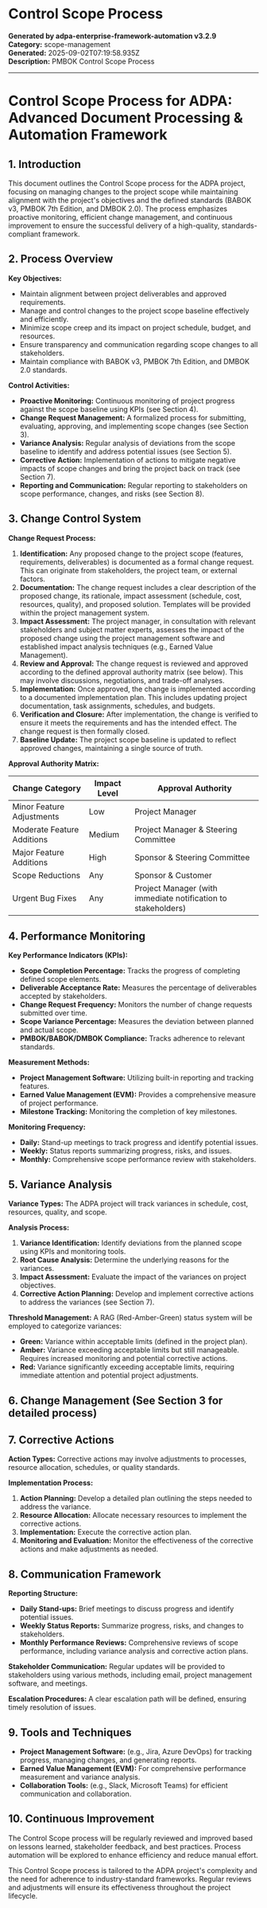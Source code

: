 # Control Scope Process

**Generated by adpa-enterprise-framework-automation v3.2.9**  
**Category:** scope-management  
**Generated:** 2025-09-02T07:19:58.935Z  
**Description:** PMBOK Control Scope Process

---

# Control Scope Process for ADPA: Advanced Document Processing & Automation Framework

## 1. Introduction

This document outlines the Control Scope process for the ADPA project, focusing on managing changes to the project scope while maintaining alignment with the project's objectives and the defined standards (BABOK v3, PMBOK 7th Edition, and DMBOK 2.0).  The process emphasizes proactive monitoring, efficient change management, and continuous improvement to ensure the successful delivery of a high-quality, standards-compliant framework.

## 2. Process Overview

**Key Objectives:**

* Maintain alignment between project deliverables and approved requirements.
* Manage and control changes to the project scope baseline effectively and efficiently.
* Minimize scope creep and its impact on project schedule, budget, and resources.
* Ensure transparency and communication regarding scope changes to all stakeholders.
* Maintain compliance with BABOK v3, PMBOK 7th Edition, and DMBOK 2.0 standards.


**Control Activities:**

* **Proactive Monitoring:** Continuous monitoring of project progress against the scope baseline using KPIs (see Section 4).
* **Change Request Management:**  A formalized process for submitting, evaluating, approving, and implementing scope changes (see Section 3).
* **Variance Analysis:** Regular analysis of deviations from the scope baseline to identify and address potential issues (see Section 5).
* **Corrective Action:** Implementation of actions to mitigate negative impacts of scope changes and bring the project back on track (see Section 7).
* **Reporting and Communication:** Regular reporting to stakeholders on scope performance, changes, and risks (see Section 8).


## 3. Change Control System

**Change Request Process:**

1. **Identification:** Any proposed change to the project scope (features, requirements, deliverables) is documented as a formal change request.  This can originate from stakeholders, the project team, or external factors.
2. **Documentation:** The change request includes a clear description of the proposed change, its rationale, impact assessment (schedule, cost, resources, quality), and proposed solution.  Templates will be provided within the project management system.
3. **Impact Assessment:** The project manager, in consultation with relevant stakeholders and subject matter experts, assesses the impact of the proposed change using the project management software and established impact analysis techniques (e.g., Earned Value Management).
4. **Review and Approval:** The change request is reviewed and approved according to the defined approval authority matrix (see below).  This may involve discussions, negotiations, and trade-off analyses.
5. **Implementation:**  Once approved, the change is implemented according to a documented implementation plan.  This includes updating project documentation, task assignments, schedules, and budgets.
6. **Verification and Closure:**  After implementation, the change is verified to ensure it meets the requirements and has the intended effect. The change request is then formally closed.
7. **Baseline Update:** The project scope baseline is updated to reflect approved changes, maintaining a single source of truth.


**Approval Authority Matrix:**

| Change Category             | Impact Level | Approval Authority                     |
|-----------------------------|---------------|-----------------------------------------|
| Minor Feature Adjustments   | Low           | Project Manager                         |
| Moderate Feature Additions  | Medium        | Project Manager & Steering Committee    |
| Major Feature Additions     | High          | Sponsor & Steering Committee             |
| Scope Reductions            | Any           | Sponsor & Customer                      |
| Urgent Bug Fixes            | Any           | Project Manager (with immediate notification to stakeholders) |


## 4. Performance Monitoring

**Key Performance Indicators (KPIs):**

* **Scope Completion Percentage:** Tracks the progress of completing defined scope elements.
* **Deliverable Acceptance Rate:** Measures the percentage of deliverables accepted by stakeholders.
* **Change Request Frequency:** Monitors the number of change requests submitted over time.
* **Scope Variance Percentage:**  Measures the deviation between planned and actual scope.
* **PMBOK/BABOK/DMBOK Compliance:** Tracks adherence to relevant standards.


**Measurement Methods:**

* **Project Management Software:**  Utilizing built-in reporting and tracking features.
* **Earned Value Management (EVM):**  Provides a comprehensive measure of project performance.
* **Milestone Tracking:** Monitoring the completion of key milestones.


**Monitoring Frequency:**

* **Daily:**  Stand-up meetings to track progress and identify potential issues.
* **Weekly:**  Status reports summarizing progress, risks, and issues.
* **Monthly:**  Comprehensive scope performance review with stakeholders.


## 5. Variance Analysis

**Variance Types:**  The ADPA project will track variances in schedule, cost, resources, quality, and scope.

**Analysis Process:**

1. **Variance Identification:**  Identify deviations from the planned scope using KPIs and monitoring tools.
2. **Root Cause Analysis:**  Determine the underlying reasons for the variances.
3. **Impact Assessment:**  Evaluate the impact of the variances on project objectives.
4. **Corrective Action Planning:** Develop and implement corrective actions to address the variances (see Section 7).


**Threshold Management:** A RAG (Red-Amber-Green) status system will be employed to categorize variances:

* **Green:**  Variance within acceptable limits (defined in the project plan).
* **Amber:**  Variance exceeding acceptable limits but still manageable.  Requires increased monitoring and potential corrective actions.
* **Red:**  Variance significantly exceeding acceptable limits, requiring immediate attention and potential project adjustments.


## 6. Change Management (See Section 3 for detailed process)

## 7. Corrective Actions

**Action Types:**  Corrective actions may involve adjustments to processes, resource allocation, schedules, or quality standards.

**Implementation Process:**

1. **Action Planning:** Develop a detailed plan outlining the steps needed to address the variance.
2. **Resource Allocation:** Allocate necessary resources to implement the corrective actions.
3. **Implementation:** Execute the corrective action plan.
4. **Monitoring and Evaluation:** Monitor the effectiveness of the corrective actions and make adjustments as needed.


## 8. Communication Framework

**Reporting Structure:**

* **Daily Stand-ups:**  Brief meetings to discuss progress and identify potential issues.
* **Weekly Status Reports:** Summarize progress, risks, and changes to stakeholders.
* **Monthly Performance Reviews:**  Comprehensive reviews of scope performance, including variance analysis and corrective action plans.


**Stakeholder Communication:**  Regular updates will be provided to stakeholders using various methods, including email, project management software, and meetings.


**Escalation Procedures:**  A clear escalation path will be defined, ensuring timely resolution of issues.


## 9. Tools and Techniques

* **Project Management Software:**  (e.g., Jira, Azure DevOps) for tracking progress, managing changes, and generating reports.
* **Earned Value Management (EVM):**  For comprehensive performance measurement and variance analysis.
* **Collaboration Tools:**  (e.g., Slack, Microsoft Teams) for efficient communication and collaboration.


## 10. Continuous Improvement

The Control Scope process will be regularly reviewed and improved based on lessons learned, stakeholder feedback, and best practices.  Process automation will be explored to enhance efficiency and reduce manual effort.


This Control Scope process is tailored to the ADPA project's complexity and the need for adherence to industry-standard frameworks.  Regular reviews and adjustments will ensure its effectiveness throughout the project lifecycle.
